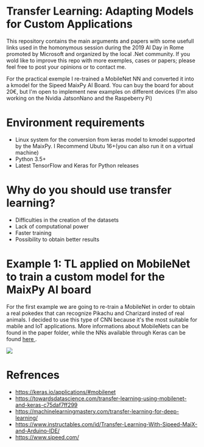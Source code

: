 # Transfer Learning: Adapting Models for Custom Applications
This repository contains the main arguments and papers with some usefull links used in the homonymous session during the 2019 AI Day in Rome promoted by Microsoft and organized by the local .Net community. If you wold like to improve this repo with more exemples, cases or papers; please feel free to post your opinions or to contact me.

For the practical exemple I re-trained a MobileNet NN and converted it into a kmodel for the Sipeed MaixPy AI Board. You can buy the board for about 20€, but I'm open to implement new examples on different devices (I'm also working on the Nvidia JatsonNano and the Raspeberry Pi)

# Environment requirements
- Linux system for the conversion from keras model to kmodel supported by the MaixPy. I Recommend Ubutu 16+(you can also run it on a virtual machine)
- Python 3.5+
- Latest TensorFlow and Keras for Python releases 

# Why do you should use transfer learning?
- Difficulties in the creation of the datasets
- Lack of computational power 
- Faster training
- Possibility to obtain better results 

# Example 1: TL applied on MobileNet to train a custom model for the MaixPy AI board
For the first example we are going to re-train a MobileNet in order to obtain a real pokedex that can recognize Pikachu and Charizard insted of real animals. I decided to use this type of CNN because it's the most suitable for mabile and IoT applications. More informations about MobileNets can be found in the paper folder, while the NNs available through Keras can be found <a href="https://keras.io/applications/#mobilenet"> here </a>.

<div style="text-align: middle"> 
<img src="https://www.diregiovani.it/wp-content/uploads/2016/07/pokemon-go-list.jpg"> 
</div>

# Refrences 
- https://keras.io/applications/#mobilenet
- https://towardsdatascience.com/transfer-learning-using-mobilenet-and-keras-c75daf7ff299
- https://machinelearningmastery.com/transfer-learning-for-deep-learning/
- https://www.instructables.com/id/Transfer-Learning-With-Sipeed-MaiX-and-Arduino-IDE/
- https://www.sipeed.com/
